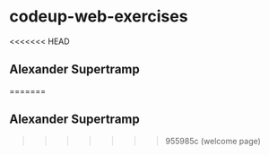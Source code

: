 # codeup-web-exercises
<<<<<<< HEAD
## Alexander Supertramp
=======
## Alexander Supertramp
>>>>>>> 955985c (welcome page)
